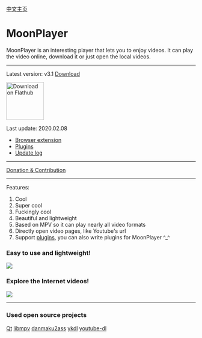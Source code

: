 [中文主页](https://github.com/coslyk/moonplayer/wiki/HomePageZH)

# MoonPlayer
MoonPlayer is an interesting player that lets you to enjoy videos. It can play the video online, download it or just open the local videos.

***
Latest version: v3.1 [Download](https://github.com/coslyk/moonplayer/releases/latest)

<a href='https://flathub.org/apps/details/com.github.coslyk.MoonPlayer'><img height='100' alt='Download on Flathub' src='https://flathub.org/assets/badges/flathub-badge-en.png'/></a>

Last update: 2020.02.08

* [Browser extension](https://github.com/coslyk/moonplayer/wiki/BrowserExtension)
* [Plugins](https://github.com/coslyk/moonplayer-plugins)
* [Update log](https://github.com/coslyk/moonplayer/wiki/UpdateLog)

***
[Donation & Contribution](https://github.com/coslyk/moonplayer/wiki/Contribute)
***
Features:
1. Cool
1. Super cool
1. Fuckingly cool
1. Beautiful and lightweight
1. Based on MPV so it can play nearly all video formats
1. Directly open video pages, like Youtube's url
1. Support [plugins](https://github.com/coslyk/moonplayer-plugins), you can also write plugins for MoonPlayer ^_^

### Easy to use and lightweight!

![](https://github.com/coslyk/moonplayer/blob/screenshot/screenshot.png?raw=true)

### Explore the Internet videos!

![](https://github.com/coslyk/moonplayer/blob/screenshot/screenshot2.png?raw=true)

***
### Used open source projects
[Qt](https://www.qt.io/)
[libmpv](https://mpv.io)
[danmaku2ass](https://github.com/coslyk/danmaku2ass)
[ykdl](https://github.com/zhangn1985/ykdl)
[youtube-dl](https://github.com/rg3/youtube-dl)
